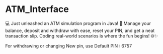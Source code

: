# ATM_Interface
💻 Just unleashed an ATM simulation program in Java! 💸 Manage your balance, deposit and withdraw with ease, reset your PIN, and get a neat transaction slip. Coding real-world scenarios is where the fun begins! 🌐✨


For withdrawing or changing New pin, use Default PIN : 6757
